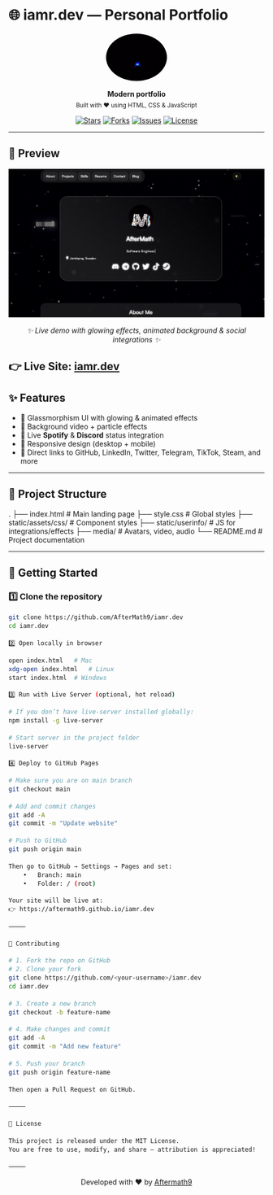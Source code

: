 # 🌐 iamr.dev — Personal Portfolio

<p align="center">
  <img src="media/avatar.gif" width="120" style="border-radius:50%">
</p>

<p align="center">
  <b>Modern portfolio<a href="https://github.com/AfterMath9"></a></b><br>
  <sub>Built with ❤️ using HTML, CSS & JavaScript</sub>
</p>

<p align="center">
  <a href="https://github.com/AfterMath9/iamr.dev/stargazers"><img src="https://img.shields.io/github/stars/AfterMath9/iamr.dev?style=flat-square&color=ffcc00" alt="Stars"></a>
  <a href="https://github.com/AfterMath9/iamr.dev/network/members"><img src="https://img.shields.io/github/forks/AfterMath9/iamr.dev?style=flat-square&color=00bfff" alt="Forks"></a>
  <a href="https://github.com/AfterMath9/iamr.dev/issues"><img src="https://img.shields.io/github/issues/AfterMath9/iamr.dev?style=flat-square&color=ff6347" alt="Issues"></a>
  <a href="https://github.com/AfterMath9/iamr.dev/blob/main/LICENSE"><img src="https://img.shields.io/github/license/AfterMath9/iamr.dev?style=flat-square&color=32cd32" alt="License"></a>
</p>

---

## 📸 Preview

<p align="center">
  <img src="media/assets/Glassy-Portfolio.png" alt="Website Preview" width="800">
</p>

<p align="center">
  <i>✨ Live demo with glowing effects, animated background & social integrations ✨</i>
</p>

👉 **Live Site:** <a href="https://iamr.dev" target="_blank">iamr.dev</a>
---

## ✨ Features
- 🎨 Glassmorphism UI with glowing & animated effects  
- 🎥 Background video + particle effects  
- 🎵 Live **Spotify** & **Discord** status integration  
- 📱 Responsive design (desktop + mobile)  
- 🔗 Direct links to GitHub, LinkedIn, Twitter, Telegram, TikTok, Steam, and more  

---

## 📂 Project Structure

.
├── index.html              # Main landing page
├── style.css               # Global styles
├── static/assets/css/      # Component styles
├── static/userinfo/        # JS for integrations/effects
├── media/                  # Avatars, video, audio
└── README.md               # Project documentation

---

## 🚀 Getting Started

### 1️⃣ Clone the repository
```bash
git clone https://github.com/AfterMath9/iamr.dev
cd iamr.dev

2️⃣ Open locally in browser

open index.html   # Mac
xdg-open index.html   # Linux
start index.html  # Windows

3️⃣ Run with Live Server (optional, hot reload)

# If you don’t have live-server installed globally:
npm install -g live-server

# Start server in the project folder
live-server

4️⃣ Deploy to GitHub Pages

# Make sure you are on main branch
git checkout main

# Add and commit changes
git add -A
git commit -m "Update website"

# Push to GitHub
git push origin main

Then go to GitHub → Settings → Pages and set:
	•	Branch: main
	•	Folder: / (root)

Your site will be live at:
👉 https://aftermath9.github.io/iamr.dev

⸻

🤝 Contributing

# 1. Fork the repo on GitHub
# 2. Clone your fork
git clone https://github.com/<your-username>/iamr.dev
cd iamr.dev

# 3. Create a new branch
git checkout -b feature-name

# 4. Make changes and commit
git add -A
git commit -m "Add new feature"

# 5. Push your branch
git push origin feature-name

Then open a Pull Request on GitHub.

⸻

📜 License

This project is released under the MIT License.
You are free to use, modify, and share — attribution is appreciated!

⸻

```
<p align="center">
  Developed with ❤️ by <a href="https://github.com/AfterMath9">Aftermath9</a>
</p>

